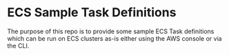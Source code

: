 # ECS Sample Task Definitions
The purpose of this repo is to provide some sample ECS Task definitions which can be run on ECS clusters as-is either using the AWS console or via the CLI.
